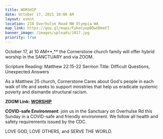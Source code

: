 ```yaml
---
title: WORSHIP
date: October 17, 2021 10:00 AM
layout: event
location: 218 Overhulse Road NW Olympia WA
map_link: https://goo.gl/maps/FykeCyepBDwUDmeF7
banner_image: /images/uploads/1017.jpg
priority: true
---
```

October 17, at 10 AM**,** the Cornerstone church family will offer hybrid worship in the SANCTUARY and via ZOOM.  

Scripture Reading: Matthew 22:15-22 Sermon Title: Difficult Questions, Unexpected Answers

As a Matthew 25 church, Cornerstone Cares about God's people in each walk of life and seeks to support ministries that help us eradicate systemic poverty and dismantle structural racism.

**ZOOM Link: [WORSHIP](https://us02web.zoom.us/j/89012302302?pwd=dXVWVGU2Sm9VcHJYN2loNzlBM01kQT09)**

[](https://us02web.zoom.us/j/3116804612?pwd=MFk1V2N4amtJY3RMczc3R1NmUzVEQT09)[](https://us02web.zoom.us/j/3116804612?pwd=MFk1V2N4amtJY3RMczc3R1NmUzVEQT09)

**COVID-safe Environment**: join us in the Sanctuary on Overhulse Rd this Sunday in a COVID-safe and friendly environment. We follow all health and safety requirements issued by the CDC.

LOVE GOD, LOVE OTHERS, and SERVE THE WORLD.